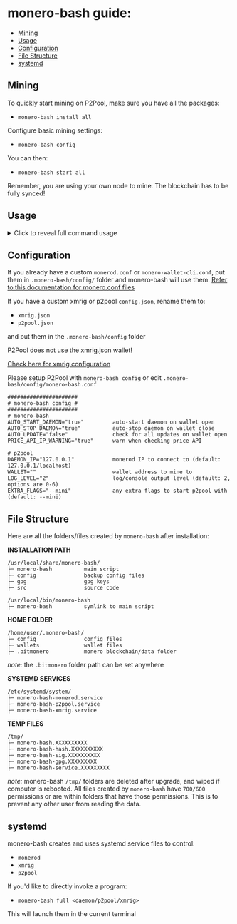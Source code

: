 # monero-bash guide:
* [Mining](#mining)
* [Usage](#usage)
* [Configuration](#configuration)
* [File Structure](#file-structure)
* [systemd](#systemd)

## Mining
To quickly start mining on P2Pool, make sure you have all the packages:
* `monero-bash install all`

Configure basic mining settings:
* `monero-bash config`

You can then:
* `monero-bash start all`

Remember, you are using your own node to mine. The blockchain has to be fully synced!


## Usage
<details>
<summary>Click to reveal full command usage</summary>

```
monero-bash                       the default command will open wallet selection
uninstall                         uninstall monero-bash and remove /.monero-bash/

install <all/pkg>                 install <all> or a specific package
install <all/pkg> verbose         print detailed download information
remove <all/pkg>                  remove <all> or a specific package
remove <all/pkg> force            forcefully remove a package

update                            only CHECK for updates
upgrade <all/pkg>                 upgrade <all> or a specific package
upgrade <all/pkg> force           forcefully upgrade packages
upgrade <all/pkg> verbose         print detailed download information
version                           print installed package versions

config                            configure MINING settings
start <all/daemon/xmrig/p2pool>   start process detached (background)
stop <all/daemon/xmrig/p2pool>    gracefully stop the process
kill <all/daemon/xmrig/p2pool>    forcefully kill the process
full <daemon/xmrig/p2pool>        start the process attached (foreground)
watch <daemon/xmrig/p2pool>       watch live output of process

gpg                               toggle GPG verification of binaries
gpg import                        import GPG keys of package authors
backup                            encrypt and backup your /wallets/
decrypt                           decrypt backup.tar.gpg

status                            print status of all running processes
list                              list wallets
size                              show size of monero-bash folders
price                             fetch price data from cryptocompare.com API
integrity                         check hash integrity of monero-bash

help                              show this help message
```
</details>

## Configuration
If you already have a custom `monerod.conf` or `monero-wallet-cli.conf`, put them in `.monero-bash/config/` folder and monero-bash will use them. [Refer to this documentation for monero.conf files](https://monerodocs.org/interacting/monero-config-file)

If you have a custom xmrig or p2pool `config.json`, rename them to:
* `xmrig.json`
* `p2pool.json`

and put them in the `.monero-bash/config` folder

P2Pool does not use the xmrig.json wallet!

[Check here for xmrig configuration](https://xmrig.com/docs/miner/config)

Please setup P2Pool with `monero-bash config` or edit `.monero-bash/config/monero-bash.conf`
```
######################
# monero-bash config #
######################
# monero-bash
AUTO_START_DAEMON="true"         auto-start daemon on wallet open
AUTO_STOP_DAEMON="true"          auto-stop daemon on wallet close
AUTO_UPDATE="false"              check for all updates on wallet open
PRICE_API_IP_WARNING="true"      warn when checking price API

# p2pool
DAEMON_IP="127.0.0.1"            monerod IP to connect to (default: 127.0.0.1/localhost) 
WALLET=""                        wallet address to mine to
LOG_LEVEL="2"                    log/console output level (default: 2, options are 0-6)
EXTRA_FLAGS="--mini"             any extra flags to start p2pool with (default: --mini)
```

## File Structure
Here are all the folders/files created by `monero-bash` after installation:

**INSTALLATION PATH**
```
/usr/local/share/monero-bash/
├─ monero-bash          main script
├─ config               backup config files
├─ gpg                  gpg keys
├─ src                  source code

/usr/local/bin/monero-bash
├─ monero-bash          symlink to main script
```

**HOME FOLDER**
```
/home/user/.monero-bash/
├─ config               config files
├─ wallets              wallet files
├─ .bitmonero           monero blockchain/data folder
```
*note:* the `.bitmonero` folder path can be set anywhere

**SYSTEMD SERVICES**
```
/etc/systemd/system/
├─ monero-bash-monerod.service
├─ monero-bash-p2pool.service
├─ monero-bash-xmrig.service
```

**TEMP FILES**
```
/tmp/
├─ monero-bash.XXXXXXXXXX
├─ monero-bash-hash.XXXXXXXXXX
├─ monero-bash-sig.XXXXXXXXXX
├─ monero-bash-gpg.XXXXXXXXX
├─ monero-bash-service.XXXXXXXXX
```
*note:* monero-bash `/tmp/` folders are deleted after upgrade, and wiped if computer is rebooted. All files created by `monero-bash` have `700/600` permissions or are within folders that have those permissions. This is to prevent any other user from reading the data.

## systemd
monero-bash creates and uses systemd service files to control:
* `monerod`
* `xmrig`
* `p2pool`

If you'd like to directly invoke a program:
* `monero-bash full <daemon/p2pool/xmrig>`

This will launch them in the current terminal
